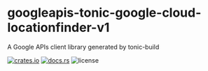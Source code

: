 # googleapis-tonic-google-cloud-locationfinder-v1

A Google APIs client library generated by tonic-build

[![crates.io](https://img.shields.io/crates/v/googleapis-tonic-google-cloud-locationfinder-v1)](https://crates.io/crates/googleapis-tonic-google-cloud-locationfinder-v1)
[![docs.rs](https://img.shields.io/docsrs/googleapis-tonic-google-cloud-locationfinder-v1)](https://docs.rs/googleapis-tonic-google-cloud-locationfinder-v1)
![license](https://img.shields.io/crates/l/googleapis-tonic-google-cloud-locationfinder-v1)
